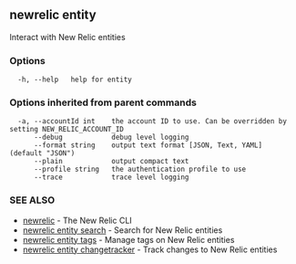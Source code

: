## newrelic entity

Interact with New Relic entities

### Options

```
  -h, --help   help for entity
```

### Options inherited from parent commands

```
  -a, --accountId int    the account ID to use. Can be overridden by setting NEW_RELIC_ACCOUNT_ID
      --debug            debug level logging
      --format string    output text format [JSON, Text, YAML] (default "JSON")
      --plain            output compact text
      --profile string   the authentication profile to use
      --trace            trace level logging
```

### SEE ALSO

* [newrelic](newrelic.md)	 - The New Relic CLI
* [newrelic entity search](newrelic_entity_search.md)	 - Search for New Relic entities
* [newrelic entity tags](newrelic_entity_tags.md)	 - Manage tags on New Relic entities
* [newrelic entity changetracker](newrelic_entity_changetracker.md) - Track changes to New Relic entities 

